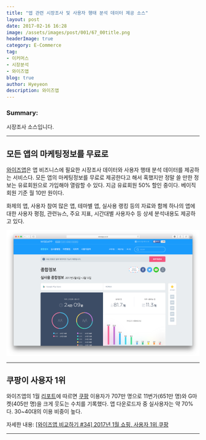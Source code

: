 ```yaml
---
title: "앱 관련 시장조사 및 사용자 행태 분석 데이터 제공 소스"
layout: post
date: 2017-02-16 16:28
image: /assets/images/post/001/67_00title.png
headerImage: true
category: E-Commerce
tag:
- 이커머스
- 시장분석
- 와이즈앱
blog: true
author: Hyeyeon
description: 와이즈앱
---
```


### Summary:

시장조사 소스입니다.

---

## 모든 앱의 마케팅정보를 무료로

[와이즈앱](http://wiseapp.co.kr)은 앱 비즈니스에 필요한 시장조사 데이터와 사용자 행태 분석 데이터를 제공하는 서비스다. 모든 앱의 마케팅정보를 무료로 제공한다고 해서 혹했지만 정말 쓸 만한 정보는 유료회원으로 가입해야 열람할 수 있다. 지금 유료회원 50% 할인 중이다. 베이직회원 기준 월 10만 원이다.

화제의 앱, 사용자 참여 많은 앱, 테마별 앱, 실사용 랭킹 등의 자료와 함께 하나의 앱에 대한 사용자 평점, 관련뉴스, 주요 지표, 시간대별 사용자수 등 상세 분석내용도 제공하고 있다.

![pic1](/assets/images/post/001/67_01.png)

---

## 쿠팡이 사용자 1위

와이즈앱의 1월 [리포트](http://wiseapp.co.kr/report/?dateType=2&cType=2&searchStr=쇼핑+TOP10)에 따르면 [쿠팡](http://wiseapp.co.kr/app/detail/b6c0dae60d8fb88c89f7eb6b2352f976/1) 이용자가 707만 명으로 11번가(651만 명)와 G마켓(405만 명)을 크게 웃도는 수치를 기록했다. 앱 다운로드자 중 실사용자는 약 70%다. 30~40대의 이용 비중이 높다.

자세한 내용: [[와이즈앱 비교하기 #34] 2017년 1월 쇼핑, 사용자 1위 쿠팡](http://platum.kr/archives/76108)

---
